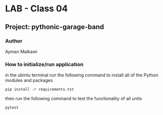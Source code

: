 # LAB - Class 04

## Project: pythonic-garage-band

### Author

Ayman Malkawi

### How to initialize/run application

in the ubintu terminal run the following command to install all of the Python modules and packages

 ```pip install -r requirements.txt```

then run the following command to test the functionality of all units

```pytest```
